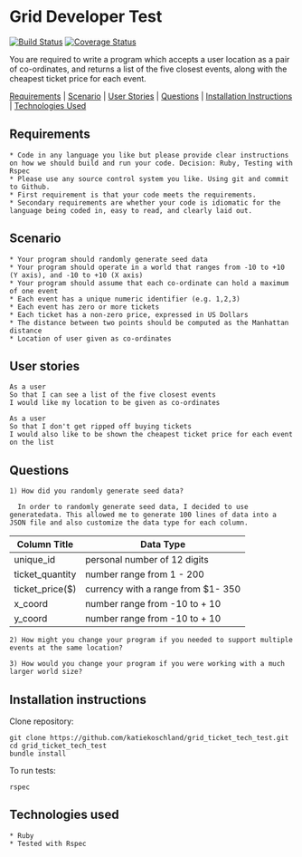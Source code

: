 # Grid Developer Test
[![Build Status](https://travis-ci.org/katiekoschland/grid_ticket_tech_test.svg?branch=master)](https://travis-ci.org/katiekoschland/grid_ticket_tech_test) [![Coverage Status](https://coveralls.io/repos/github/katiekoschland/grid_ticket_tech_test/badge.svg?branch=master)](https://coveralls.io/github/katiekoschland/grid_ticket_tech_test?branch=master)

You are required to write a program which accepts a user location as a pair of co-ordinates, and returns a list of the five closest events, along with the cheapest ticket price for each event.

[Requirements](##requirements) | [Scenario](##scenario) | [User Stories](##user-stories) | [Questions](##questions) | [Installation Instructions](##installation-instructions) | [Technologies Used](##technologies-used)

## Requirements

````
* Code in any language you like but please provide clear instructions on how we should build and run your code. Decision: Ruby, Testing with Rspec
* Please use any source control system you like. Using git and commit to Github.
* First requirement is that your code meets the requirements.
* Secondary requirements are whether your code is idiomatic for the language being coded in, easy to read, and clearly laid out.

````
## Scenario

````
* Your program should randomly generate seed data
* Your program should operate in a world that ranges from -10 to +10 (Y axis), and -10 to +10 (X axis)
* Your program should assume that each co-ordinate can hold a maximum of one event
* Each event has a unique numeric identifier (e.g. 1,2,3)
* Each event has zero or more tickets
* Each ticket has a non-zero price, expressed in US Dollars
* The distance between two points should be computed as the Manhattan distance
* Location of user given as co-ordinates
````

## User stories

````
As a user
So that I can see a list of the five closest events
I would like my location to be given as co-ordinates

As a user
So that I don't get ripped off buying tickets
I would also like to be shown the cheapest ticket price for each event on the list
````

## Questions

````
1) How did you randomly generate seed data?

  In order to randomly generate seed data, I decided to use generatedata. This allowed me to generate 100 lines of data into a JSON file and also customize the data type for each column.

````
| Column Title      | Data Type     |
| ----------------- | ------------- |
| unique_id | personal number of 12 digits |
| ticket_quantity | number range from 1 - 200 |
| ticket_price($) |currency with a range from $1- 350 |
|  x_coord | number range from -10 to + 10 |
|  y_coord | number range from -10 to + 10

````
2) How might you change your program if you needed to support multiple events at the same location?

3) How would you change your program if you were working with a much larger world size?
````

## Installation instructions

Clone repository:

````
git clone https://github.com/katiekoschland/grid_ticket_tech_test.git
cd grid_ticket_tech_test
bundle install
````

To run tests:

````
rspec
````

## Technologies used

````
* Ruby
* Tested with Rspec
````
